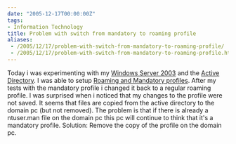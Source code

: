 ```yaml
---
date: "2005-12-17T00:00:00Z"
tags:
- Information Technology
title: Problem with switch from mandatory to roaming profile
aliases:
 - /2005/12/17/problem-with-switch-from-mandatory-to-roaming-profile/
 - /2005/12/17/problem-with-switch-from-mandatory-to-roaming-profile.html
---
```

Today i was experimenting with my [Windows Server 2003](http://en.wikipedia.org/wiki/Windows_Server_2003) and the [Active Directory](http://en.wikipedia.org/wiki/Active_Directory). I was able to setup [Roaming and Mandatory profiles](http://www.enterprisenetworkingplanet.com/netos/article.php/625291). After my tests with the mandatory profile i changed it back to a regular roaming profile. I was surprised when i noticed that my changes to the profile were not saved. It seems that files are copied from the active directory to the domain pc (but not removed). The problem is that if there is already a ntuser.man file on the domain pc this pc will continue to think that it's a mandatory profile. Solution: Remove the copy of the profile on the domain pc.
